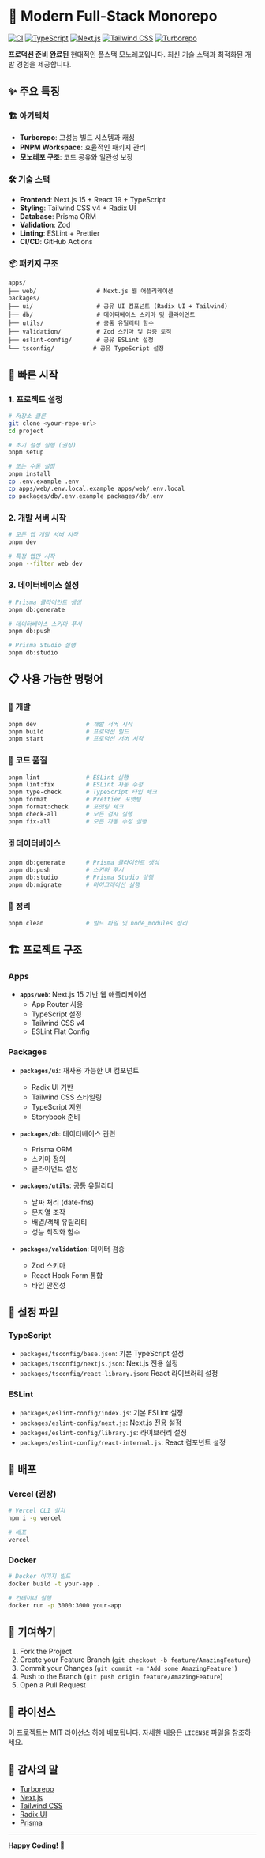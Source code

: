 # 🚀 Modern Full-Stack Monorepo

[![CI](https://github.com/your-username/project/workflows/CI/badge.svg)](https://github.com/your-username/project/actions)
[![TypeScript](https://img.shields.io/badge/TypeScript-007ACC?style=flat&logo=typescript&logoColor=white)](https://www.typescriptlang.org/)
[![Next.js](https://img.shields.io/badge/Next.js-000000?style=flat&logo=next.js&logoColor=white)](https://nextjs.org/)
[![Tailwind CSS](https://img.shields.io/badge/Tailwind_CSS-38B2AC?style=flat&logo=tailwind-css&logoColor=white)](https://tailwindcss.com/)
[![Turborepo](https://img.shields.io/badge/Turborepo-EF4444?style=flat&logo=turborepo&logoColor=white)](https://turbo.build/)

**프로덕션 준비 완료된** 현대적인 풀스택 모노레포입니다. 최신 기술 스택과 최적화된 개발 경험을 제공합니다.

## ✨ 주요 특징

### 🏗️ **아키텍처**

- **Turborepo**: 고성능 빌드 시스템과 캐싱
- **PNPM Workspace**: 효율적인 패키지 관리
- **모노레포 구조**: 코드 공유와 일관성 보장

### 🛠️ **기술 스택**

- **Frontend**: Next.js 15 + React 19 + TypeScript
- **Styling**: Tailwind CSS v4 + Radix UI
- **Database**: Prisma ORM
- **Validation**: Zod
- **Linting**: ESLint + Prettier
- **CI/CD**: GitHub Actions

### 📦 **패키지 구조**

```
apps/
├── web/                 # Next.js 웹 애플리케이션
packages/
├── ui/                  # 공유 UI 컴포넌트 (Radix UI + Tailwind)
├── db/                  # 데이터베이스 스키마 및 클라이언트
├── utils/               # 공통 유틸리티 함수
├── validation/          # Zod 스키마 및 검증 로직
├── eslint-config/       # 공유 ESLint 설정
└── tsconfig/           # 공유 TypeScript 설정
```

## 🚀 빠른 시작

### 1. 프로젝트 설정

```bash
# 저장소 클론
git clone <your-repo-url>
cd project

# 초기 설정 실행 (권장)
pnpm setup

# 또는 수동 설정
pnpm install
cp .env.example .env
cp apps/web/.env.local.example apps/web/.env.local
cp packages/db/.env.example packages/db/.env
```

### 2. 개발 서버 시작

```bash
# 모든 앱 개발 서버 시작
pnpm dev

# 특정 앱만 시작
pnpm --filter web dev
```

### 3. 데이터베이스 설정

```bash
# Prisma 클라이언트 생성
pnpm db:generate

# 데이터베이스 스키마 푸시
pnpm db:push

# Prisma Studio 실행
pnpm db:studio
```

## 📋 사용 가능한 명령어

### 🔧 **개발**

```bash
pnpm dev              # 개발 서버 시작
pnpm build            # 프로덕션 빌드
pnpm start            # 프로덕션 서버 시작
```

### 🧹 **코드 품질**

```bash
pnpm lint             # ESLint 실행
pnpm lint:fix         # ESLint 자동 수정
pnpm type-check       # TypeScript 타입 체크
pnpm format           # Prettier 포맷팅
pnpm format:check     # 포맷팅 체크
pnpm check-all        # 모든 검사 실행
pnpm fix-all          # 모든 자동 수정 실행
```

### 🗄️ **데이터베이스**

```bash
pnpm db:generate      # Prisma 클라이언트 생성
pnpm db:push          # 스키마 푸시
pnpm db:studio        # Prisma Studio 실행
pnpm db:migrate       # 마이그레이션 실행
```

### 🧽 **정리**

```bash
pnpm clean            # 빌드 파일 및 node_modules 정리
```

## 🏗️ 프로젝트 구조

### **Apps**

- **`apps/web`**: Next.js 15 기반 웹 애플리케이션
  - App Router 사용
  - TypeScript 설정
  - Tailwind CSS v4
  - ESLint Flat Config

### **Packages**

- **`packages/ui`**: 재사용 가능한 UI 컴포넌트
  - Radix UI 기반
  - Tailwind CSS 스타일링
  - TypeScript 지원
  - Storybook 준비

- **`packages/db`**: 데이터베이스 관련
  - Prisma ORM
  - 스키마 정의
  - 클라이언트 설정

- **`packages/utils`**: 공통 유틸리티
  - 날짜 처리 (date-fns)
  - 문자열 조작
  - 배열/객체 유틸리티
  - 성능 최적화 함수

- **`packages/validation`**: 데이터 검증
  - Zod 스키마
  - React Hook Form 통합
  - 타입 안전성

## 🔧 설정 파일

### **TypeScript**

- `packages/tsconfig/base.json`: 기본 TypeScript 설정
- `packages/tsconfig/nextjs.json`: Next.js 전용 설정
- `packages/tsconfig/react-library.json`: React 라이브러리 설정

### **ESLint**

- `packages/eslint-config/index.js`: 기본 ESLint 설정
- `packages/eslint-config/next.js`: Next.js 전용 설정
- `packages/eslint-config/library.js`: 라이브러리 설정
- `packages/eslint-config/react-internal.js`: React 컴포넌트 설정

## 🚀 배포

### **Vercel (권장)**

```bash
# Vercel CLI 설치
npm i -g vercel

# 배포
vercel
```

### **Docker**

```bash
# Docker 이미지 빌드
docker build -t your-app .

# 컨테이너 실행
docker run -p 3000:3000 your-app
```

## 🤝 기여하기

1. Fork the Project
2. Create your Feature Branch (`git checkout -b feature/AmazingFeature`)
3. Commit your Changes (`git commit -m 'Add some AmazingFeature'`)
4. Push to the Branch (`git push origin feature/AmazingFeature`)
5. Open a Pull Request

## 📄 라이선스

이 프로젝트는 MIT 라이선스 하에 배포됩니다. 자세한 내용은 `LICENSE` 파일을 참조하세요.

## 🙏 감사의 말

- [Turborepo](https://turbo.build/)
- [Next.js](https://nextjs.org/)
- [Tailwind CSS](https://tailwindcss.com/)
- [Radix UI](https://www.radix-ui.com/)
- [Prisma](https://www.prisma.io/)

---

**Happy Coding! 🎉**
